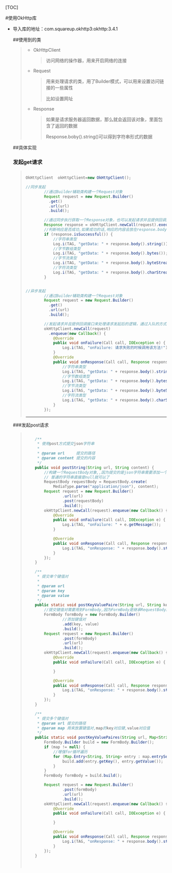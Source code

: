 [TOC]

#使用OkHttp库

- 导入库的地址：com.squareup.okhttp3:okhttp:3.4.1

  ##使用到的类

  > - OkHttpClient
  >
  >   > 访问网络的操作器，用来开启网络的连接
  >
  > - Request
  >
  >   > 用来处理请求的类，用了Builder模式，可以用来设置访问链接的一些属性
  >   >
  >   > 比如设置网址
  >
  > - Response
  >
  >   > 如果是请求服务器返回数据，那么就会返回该对象，里面包含了返回的数据
  >   >
  >   > Response.boby().string()可以得到字符串形式的数据

  ##具体实现

  ### 发起get请求

  > ```java
  >       
  > OkHttpClient  okHttpClient=new OkHttpClient();
  >
  > //同步发起
  >         //通过Builder辅助类构建一个Request对象
  >         Request request = new Request.Builder()
  >           .get()
  >           .url(url)
  >           .build();
  >
  >         //通过同步执行获取一个Response对象，也可以发起请求并且提供回调接口来处理请求发起后的逻辑
  >         Response response = okHttpClient.newCall(request).execute();
  >         //判断响应是否成功,如果成功的话,响应的内容会放在response.body()中
  >         if (response.isSuccessful()) {
  >             //字符串类型
  >             Log.i(TAG, "getData: " + response.body().string());
  >             //字节数组类型
  >             Log.i(TAG, "getData: " + response.body().bytes());
  >             //字节流类型
  >             Log.i(TAG, "getData: " + response.body().byteStream());
  >             //字符流类型
  >             Log.i(TAG, "getData: " + response.body().charStream());
  >         }
  >
  >
  > //异步发起
  > 		//通过Builder辅助类构建一个Request对象
  >         Request request = new Request.Builder()
  >           .get()
  >           .url(url)
  >           .build();
  >
  >         //发起请求并且提供回调接口来处理请求发起后的逻辑，通过入队的方式,进行异步操作
  >         okHttpClient.newCall(request)
  >           .enqueue(new Callback() {
  >             @Override
  >             public void onFailure(Call call, IOException e) {
  >                 Log.i(TAG, "onFailure: 请求失败的时候调用该方法!");
  >             }
  >             @Override
  >             public void onResponse(Call call, Response response) throws IOException {
  >                 //字符串类型
  >                 Log.i(TAG, "getData: " + response.body().string());
  >                 //字节数组类型
  >                 Log.i(TAG, "getData: " + response.body().bytes());
  >                 //字节流类型
  >                 Log.i(TAG, "getData: " + response.body().byteStream());
  >                 //字符流类型
  >                 Log.i(TAG, "getData: " + response.body().charStream());
  >             }
  >         });
  > ```
  >
  > ------

  ###发起post请求

  > ```java
  >
  >     /**
  >      * 使用post方式提交json字符串
  >      *
  >      * @param url     提交的路径
  >      * @param content 提交的内容
  >      */
  >     public void postString(String url, String content) {
  >         //构建一个RequestBody对象,,因为提交的是json字符串需要添加一个MediaType为"application/json",
  >         // 普通的字符串直接是null就可以了
  >         RequestBody requestBody = RequestBody.create(
  >             MediaType.parse("application/json"), content);
  >         Request request = new Request.Builder()
  >                 .url(url)
  >                 .post(requestBody)
  >                 .build();
  >         okHttpClient.newCall(request).enqueue(new Callback() {
  >             @Override
  >             public void onFailure(Call call, IOException e) {
  >                 Log.i(TAG, "onFailure: " + e.getMessage());
  >             }
  >
  >             @Override
  >             public void onResponse(Call call, Response response) throws IOException {
  >                 Log.i(TAG, "onResponse: " + response.body().string());
  >             }
  >         });
  >     }
  >
  >     /**
  >      * 提交单个键值对
  >      *
  >      * @param url
  >      * @param key
  >      * @param value
  >      */
  >     public static void postKeyValuePaire(String url, String key, String value) {
  >         //提交键值对需要用到FormBody,因为FormBody是继承RequestBody的,所以拥有RequestBody的一切属性
  >         FormBody formBody = new FormBody.Builder()
  >                 //添加键值对
  >                 .add(key, value)
  >                 .build();
  >         Request request = new Request.Builder()
  >                 .post(formBody)
  >                 .url(url)
  >                 .build();
  >         okHttpClient.newCall(request).enqueue(new Callback() {
  >             @Override
  >             public void onFailure(Call call, IOException e) {
  >
  >             }
  >
  >             @Override
  >             public void onResponse(Call call, Response response) throws IOException {
  >                 Log.i(TAG, "onResponse: " + response.body().string());
  >             }
  >         });
  >     }
  >
  >     /**
  >      * 提交多个键值对
  >      * @param url 提交的路径
  >      * @param map 用来放置键值对,map的key对应键,value对应值
  >      */
  >     public static void postKeyValuePaires(String url, Map<String, String> map) {
  >         FormBody.Builder build = new FormBody.Builder();
  >         if (map != null) {
  >             //增强for循环遍历
  >             for (Map.Entry<String, String> entry : map.entrySet()) {
  >                 build.add(entry.getKey(), entry.getValue());
  >             }
  >         }
  >         FormBody formBody = build.build();
  >
  >         Request request = new Request.Builder()
  >                 .post(formBody)
  >                 .url(url)
  >                 .build();
  >         okHttpClient.newCall(request).enqueue(new Callback() {
  >             @Override
  >             public void onFailure(Call call, IOException e) {
  >
  >             }
  >
  >             @Override
  >             public void onResponse(Call call, Response response) throws IOException {
  >                 Log.i(TAG, "onResponse: " + response.body().string());
  >             }
  >         });
  >     }
  > ```
  >
  > ​